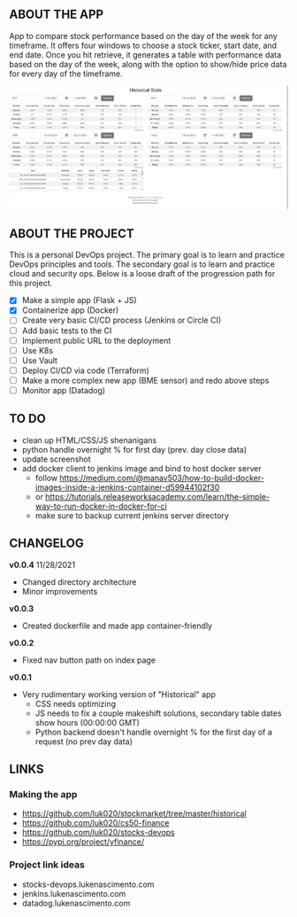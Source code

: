 ## ABOUT THE APP

App to compare stock performance based on the day of the week for any timeframe. It offers four windows to choose a stock ticker, start date, and end date. Once you hit retrieve, it generates a table with performance data based on the day of the week, along with the option to show/hide price data for every day of the timeframe.

![App main page screenshot](./app/static/screenshot1.png)

## ABOUT THE PROJECT

This is a personal DevOps project. The primary goal is to learn and practice DevOps principles and tools. The secondary goal is to learn and practice cloud and security ops. Below is a loose draft of the progression path for this project.

- [x] Make a simple app (Flask + JS)
- [x] Containerize app (Docker)
- [ ] Create very basic CI/CD process (Jenkins or Circle CI)
- [ ] Add basic tests to the CI
- [ ] Implement public URL to the deployment
- [ ] Use K8s
- [ ] Use Vault
- [ ] Deploy CI/CD via code (Terraform)
- [ ] Make a more complex new app (BME sensor) and redo above steps
- [ ] Monitor app (Datadog)

## TO DO

- clean up HTML/CSS/JS shenanigans
- python handle overnight % for first day (prev. day close data)
- update screenshot
- add docker client to jenkins image and bind to host docker server
    - follow https://medium.com/@manav503/how-to-build-docker-images-inside-a-jenkins-container-d59944102f30
    - or https://tutorials.releaseworksacademy.com/learn/the-simple-way-to-run-docker-in-docker-for-ci
    - make sure to backup current jenkins server directory

## CHANGELOG

**v0.0.4** 11/28/2021
- Changed directory architecture
- Minor improvements

**v0.0.3**
- Created dockerfile and made app container-friendly

**v0.0.2**
- Fixed nav button path on index page

**v0.0.1**
- Very rudimentary working version of "Historical" app
    - CSS needs optimizing
    - JS needs to fix a couple makeshift solutions, secondary table dates show hours (00:00:00 GMT)
    - Python backend doesn't handle overnight % for the first day of a request (no prev day data)

## LINKS

### Making the app

- https://github.com/luk020/stockmarket/tree/master/historical
- https://github.com/luk020/cs50-finance
- https://github.com/luk020/stocks-devops
- https://pypi.org/project/yfinance/

### Project link ideas

- stocks-devops.lukenascimento.com
- jenkins.lukenascimento.com
- datadog.lukenascimento.com